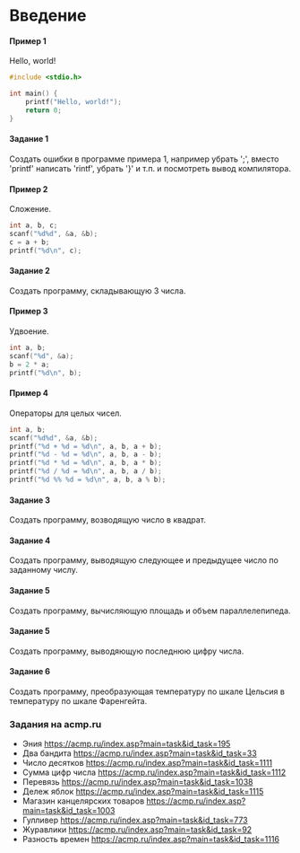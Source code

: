 # Введение

#### Пример 1
Hello, world!
```c
#include <stdio.h>

int main() {
    printf("Hello, world!");
    return 0;
}
```

#### Задание 1
Создать ошибки в программе примера 1, например убрать ';', вместо 'printf' написать 'rintf', убрать '}' и т.п. и посмотреть вывод компилятора.

#### Пример 2
Сложение.
```c
int a, b, c;
scanf("%d%d", &a, &b);
c = a + b;
printf("%d\n", c);
```

#### Задание 2
Создать программу, складывающую 3 числа.

#### Пример 3
Удвоение.
```c
int a, b;
scanf("%d", &a);
b = 2 * a;
printf("%d\n", b);
```

#### Пример 4
Операторы для целых чисел.
```c
int a, b;
scanf("%d%d", &a, &b);
printf("%d + %d = %d\n", a, b, a + b);
printf("%d - %d = %d\n", a, b, a - b);
printf("%d * %d = %d\n", a, b, a * b);
printf("%d / %d = %d\n", a, b, a / b);
printf("%d %% %d = %d\n", a, b, a % b);
```

#### Задание 3
Создать программу, возводящую число в квадрат.

#### Задание 4
Создать программу, выводящую следующее и предыдущее число по заданному числу.

#### Задание 5
Создать программу, вычисляющую площадь и объем параллелепипеда.

#### Задание 5
Создать программу, выводяющую последнюю цифру числа.

#### Задание 6
Создать программу, преобразующая температуру по шкале Цельсия в температуру по шкале Фаренгейта.

### Задания на acmp.ru
* Эния https://acmp.ru/index.asp?main=task&id_task=195
* Два бандита https://acmp.ru/index.asp?main=task&id_task=33
* Число десятков https://acmp.ru/index.asp?main=task&id_task=1111
* Сумма цифр числа https://acmp.ru/index.asp?main=task&id_task=1112
* Перевязь https://acmp.ru/index.asp?main=task&id_task=1038
* Дележ яблок https://acmp.ru/index.asp?main=task&id_task=1115
* Магазин канцелярских товаров https://acmp.ru/index.asp?main=task&id_task=1003
* Гулливер https://acmp.ru/index.asp?main=task&id_task=773
* Журавлики https://acmp.ru/index.asp?main=task&id_task=92
* Разность времен https://acmp.ru/index.asp?main=task&id_task=1116

